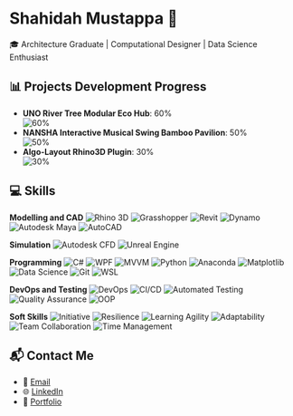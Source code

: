 # Shahidah Mustappa 👋
🎓 Architecture Graduate | Computational Designer | Data Science Enthusiast

## 📊 Projects Development Progress
- **UNO River Tree Modular Eco Hub**: 60%  
  ![60%](https://progress-bar.dev/60)
- **NANSHA Interactive Musical Swing Bamboo Pavilion**: 50%  
  ![50%](https://progress-bar.dev/50)
- **Algo-Layout Rhino3D Plugin**: 30%  
  ![30%](https://progress-bar.dev/30)

## 💻 Skills

**Modelling and CAD** ![Rhino 3D](https://img.shields.io/badge/-Rhino3D-4FB99F?logo=rhino&logoColor=white) ![Grasshopper](https://img.shields.io/badge/-Grasshopper-5C7148?logo=grasshopper&logoColor=white) ![Revit](https://img.shields.io/badge/-Revit-AA0000?logo=revit&logoColor=white) ![Dynamo](https://img.shields.io/badge/-Dynamo-AC162C?logo=dynamo&logoColor=white) ![Autodesk Maya](https://img.shields.io/badge/-Maya-0696D7?logo=autodesk&logoColor=white) ![AutoCAD](https://img.shields.io/badge/-AutoCAD-0696D7?logo=autodesk&logoColor=white)

**Simulation** ![Autodesk CFD](https://img.shields.io/badge/-Autodesk%20CFD-0696D7?logo=autodesk&logoColor=white) ![Unreal Engine](https://img.shields.io/badge/-Unreal%20Engine-313131?logo=unreal-engine&logoColor=white)

**Programming** ![C#](https://img.shields.io/badge/-C%23-239120?logo=c-sharp&logoColor=white) ![WPF](https://img.shields.io/badge/-WPF-blue?logo=windows&logoColor=white) ![MVVM](https://img.shields.io/badge/-MVVM-lightgrey) ![Python](https://img.shields.io/badge/-Python-3776AB?logo=python&logoColor=white) ![Anaconda](https://img.shields.io/badge/-Anaconda-44A833?logo=anaconda&logoColor=white) ![Matplotlib](https://img.shields.io/badge/-Matplotlib-1967be?logo=matplotlib&logoColor=white) ![Data Science](https://img.shields.io/badge/-Data%20Science-orange?logo=data:image/png;base64,...) ![Git](https://img.shields.io/badge/-Git-F05032?logo=git&logoColor=white) ![WSL](https://img.shields.io/badge/-WSL-0078D6?logo=windows&logoColor=white)

**DevOps and Testing** ![DevOps](https://img.shields.io/badge/-DevOps-0078D7?logo=azure-devops&logoColor=white) ![CI/CD](https://img.shields.io/badge/-CI%2FCD-blue?logo=jenkins&logoColor=white) ![Automated Testing](https://img.shields.io/badge/-Automated%20Testing-green?logo=selenium&logoColor=white) ![Quality Assurance](https://img.shields.io/badge/-Quality%20Assurance-lightgrey?logo=qualtrics&logoColor=white) ![OOP](https://img.shields.io/badge/-OOP-5A9?logo=scala&logoColor=white)

**Soft Skills** ![Initiative](https://img.shields.io/badge/-Initiative-blue) ![Resilience](https://img.shields.io/badge/-Resilience-green) ![Learning Agility](https://img.shields.io/badge/-Learning%20Agility-yellow) ![Adaptability](https://img.shields.io/badge/-Adaptability-orange) ![Team Collaboration](https://img.shields.io/badge/-Team%20Collaboration-red) ![Time Management](https://img.shields.io/badge/-Time%20Management-purple)

## 📬 Contact Me
- 📧 [Email](mailto:shamustappa@gmail.com)
- 🌐 [LinkedIn](https://www.linkedin.com/in/shamustappa)
- 🎨 [Portfolio](https://shamustappa.com)
